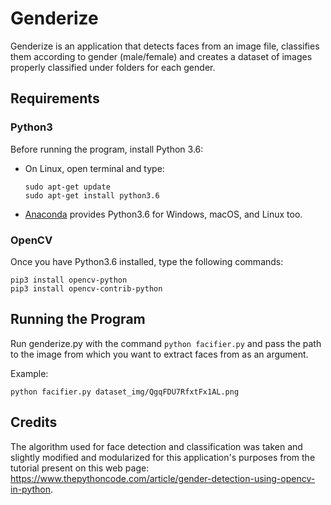 # Genderize

Genderize is an application that detects faces from an image file, classifies them according to gender (male/female) and
creates a dataset of images properly classified under folders for each gender.

## Requirements

### Python3
Before running the program, install Python 3.6:
* On Linux, open terminal and type: 
  ```
  sudo apt-get update
  sudo apt-get install python3.6
  ```
* [Anaconda](https://www.continuum.io/downloads) provides Python3.6 for Windows, macOS, and Linux too.

### OpenCV
Once you have Python3.6 installed, type the following commands:
```
pip3 install opencv-python
pip3 install opencv-contrib-python
```

## Running the Program
Run genderize.py with the command `python facifier.py` and pass the path to the image from which you want to extract faces from as an argument.


Example:
```
python facifier.py dataset_img/QgqFDU7RfxtFx1AL.png
```

## Credits

The algorithm used for face detection and classification was taken and slightly modified and modularized for this application's purposes from the tutorial present on this web page: https://www.thepythoncode.com/article/gender-detection-using-opencv-in-python.